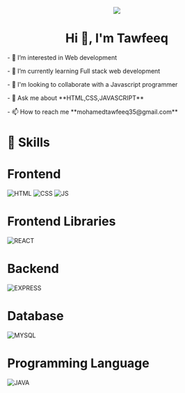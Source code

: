 <p align="center"><img src="https://cdn.dribbble.com/users/1292677/screenshots/6139167/avento_still_2x.gif?compress=1&resize=800x300" /></p>
<h1 align="center">Hi 👋, I'm Tawfeeq</h1>
<p >- 👀 I’m interested in Web development</p>
<p>- 🌱 I’m currently learning Full stack web development</p>
<p>- 💞️ I'm looking to collaborate with a Javascript programmer</p>
<p>- 💬 Ask me about **HTML,CSS,JAVASCRIPT**</p>
<p>- 📫 How to reach me **mohamedtawfeeq35@gmail.com**</p>
<h1>🚀 Skills</h1>

  <h1>Frontend</h1>
  <img src="https://img.shields.io/badge/HTML5-E34F26?style=for-the-badge&logo=html5&logoColor=white" alt="HTML"/>
<img src="https://img.shields.io/badge/CSS3-1572B6?style=for-the-badge&logo=css3&logoColor=white" alt="CSS"/>
<img src="https://img.shields.io/badge/JavaScript-323330?style=for-the-badge&logo=javascript&logoColor=F7DF1E" alt="JS"/>
<h1>Frontend Libraries</h1>
<img src="https://img.shields.io/badge/React-20232A?style=for-the-badge&logo=react&logoColor=61DAFB" alt="REACT"/>
<h1>Backend</h1>
<img src="https://img.shields.io/badge/Express.js-404D59?style=for-the-badge" alt="EXPRESS"/>
<h1>Database</h1>
<img src="https://img.shields.io/badge/MySQL-00000F?style=for-the-badge&logo=mysql&logoColor=white" alt="MYSQL"/>
<h1>Programming Language</h1>
<img src="https://img.shields.io/badge/Java-ED8B00?style=for-the-badge&logo=openjdk&logoColor=white" alt="JAVA"/><br/>


